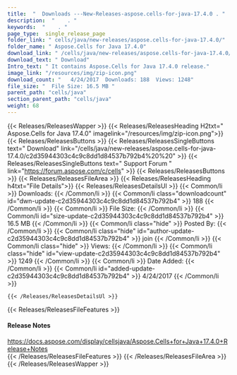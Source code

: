 ```yaml
---
title:  "  Downloads ---New-Releases-aspose.cells-for-java-17.4.0 . " 
description:  "    . " 
keywords:  "    . " 
page_type:  single_release_page
folder_link: " cells/java/new-releases/aspose.cells-for-java-17.4.0/"
folder_name: " Aspose.Cells for Java 17.4.0"
download_link: " /cells/java/new-releases/aspose.cells-for-java-17.4.0/c2d35944303c4c9c8dd1d84537b792b4"
download_text: " Download"
Intro_text: " It contains Aspose.Cells for Java 17.4.0 release."
image_link: "/resources/img/zip-icon.png"
download_count: "   4/24/2017  Downloads: 188  Views: 1248"
file_size: "  File Size: 16.5 MB "
parent_path: "cells/java"
section_parent_path: "cells/java"
weight: 68 
---
```


{{< Releases/ReleasesWapper >}}
  {{< Releases/ReleasesHeading H2txt=" Aspose.Cells for Java 17.4.0" imagelink="/resources/img/zip-icon.png">}}
  {{< Releases/ReleasesButtons >}}
    {{< Releases/ReleasesSingleButtons text=" Download" link="/cells/java/new-releases/aspose.cells-for-java-17.4.0/c2d35944303c4c9c8dd1d84537b792b4%20%20" >}}
    {{< Releases/ReleasesSingleButtons text=" Support Forum " link="https://forum.aspose.com/c/cells" >}}
  {{< Releases/ReleasesButtons >}}
  {{< Releases/ReleasesFileArea >}}
    {{< Releases/ReleasesHeading h4txt="File Details">}}
    {{< Releases/ReleasesDetailsUl >}}
            {{< Common/li  >}} Downloads: {{< /Common/li >}} 
      {{< Common/li class="downloadcount" id="dwn-update-c2d35944303c4c9c8dd1d84537b792b4" >}} 188 {{< /Common/li >}} 
      {{< Common/li  >}} File Size: {{< /Common/li >}} 
      {{< Common/li id="size-update-c2d35944303c4c9c8dd1d84537b792b4" >}} 16.5 MB {{< /Common/li >}} 
      {{< Common/li  class="hide" >}} Posted By: {{< /Common/li >}} 
      {{< Common/li class="hide" id="author-update-c2d35944303c4c9c8dd1d84537b792b4" >}} join {{< /Common/li >}} 
      {{< Common/li class="hide"  >}} Views: {{< /Common/li >}} 
      {{< Common/li class="hide" id="view-update-c2d35944303c4c9c8dd1d84537b792b4" >}} 1249 {{< /Common/li >}} 
      {{< Common/li  >}} Date Added: {{< /Common/li >}} 
      {{< Common/li id="added-update-c2d35944303c4c9c8dd1d84537b792b4" >}} 4/24/2017 {{< /Common/li >}} 

    {{< /Releases/ReleasesDetailsUl >}}

  {{< Releases/ReleasesFileFeatures >}}
      <h4>Release Notes</h4><div><a href="https://docs.aspose.com/display/cellsjava/Aspose.Cells+for+Java+17.4.0+Release+Notes">https://docs.aspose.com/display/cellsjava/Aspose.Cells+for+Java+17.4.0+Release+Notes</a></div>
  {{< /Releases/ReleasesFileFeatures >}}
 {{< /Releases/ReleasesFileArea >}}
{{< /Releases/ReleasesWapper >}}


